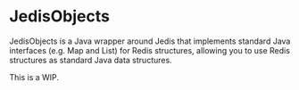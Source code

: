 JedisObjects
============

JedisObjects is a Java wrapper around Jedis that implements standard Java interfaces (e.g. Map and List) for Redis structures, allowing you to use Redis structures as standard Java data structures.

This is a WIP.
